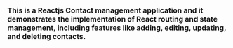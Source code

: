 ### This is a Reactjs Contact management application and it demonstrates the implementation of React routing and state management, including features like adding, editing, updating, and deleting contacts.

<br />
<br />


<br />
<br />
